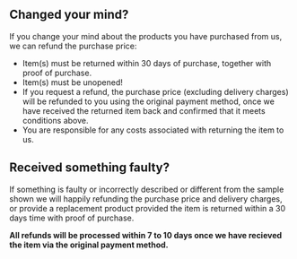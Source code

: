 <!--

Title: Returns Policy

-->

## Changed your mind?

If you change your mind about the products you have purchased from us, we can refund the purchase price:

* Item(s) must be returned within 30 days of purchase, together with proof of purchase.
* Item(s) must be unopened!
* If you request a refund, the purchase price (excluding delivery charges) will be refunded to you using the original payment method, once we have received the returned item back and confirmed that it meets conditions above.
* You are responsible for any costs associated with returning the item to us.

## Received something faulty?


If something is faulty or incorrectly described or different from the sample shown we will happily refunding the purchase price and delivery charges, or provide a replacement product provided the item is returned within a 30 days time with proof of purchase.


**All refunds will be processed within 7 to 10 days once we have recieved the item via the original payment method.**
